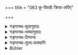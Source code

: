 +++
title = "063 कु-विवाहैः क्रिया-लोपैर्"

+++

<details><summary>गङ्गानथ-मूलानुवादः</summary>

By low marriages, by omitting (the performance of) sacred rites, by neglecting the study of the Veda, and by irreverence towards Brahmanas, (great) families sink low.—(63)


(Note: the above is an alternate translation by George Bühler)


Verses 57—66 are omitted by Medhātithi. [Query—are they interpolations?] “These are very probably a later addition. The corresponding section in the Mahābhārata, 13.46 stops right here also.”—Hopkins. They are all quoted in Vivādaratnākara and in Parāśaramādhava.
</details>

<details><summary>गङ्गानथ-भाष्यानुवादः</summary>

\[Verses 57 to 66 have been omitted by Medhātithi.\]
</details>

<details><summary>गङ्गानथ-टिप्पन्यः</summary>

> Verses 57—66 are omitted by Medhātithi. *\[Query*—are they > interpolations?\] “These are very probably a later addition. The > corresponding section in the Mahābhārata, 13.46 stops right here > also.”—Hopkins. They are all quoted in *Vivādaratnākara* and in > *Parāśaramādhava*.

This verse is quoted in *Vīramitrodaya* (Saṃskāra, p. 589) as enumerating the causes leading to the degradation of families;—and in
*Smṛticandrikā* (Saṃskāra, p. 232).
</details>

<details><summary>गङ्गानथ-तुल्य-वाक्यानि</summary>

*Baudhāyana* (1.5.82).—‘By the omission of sacrifice and of marriage,
and by the rejection of Veda, the family ceases to be a family; also by the ill-treating of the Brāhmaṇa.’
</details>

<details><summary>Bühler</summary>

063	By low marriages, by omitting (the performance of) sacred rites, by neglecting the study of the Veda, and by irreverence towards Brahmanas, (great) families sink low.
</details>
